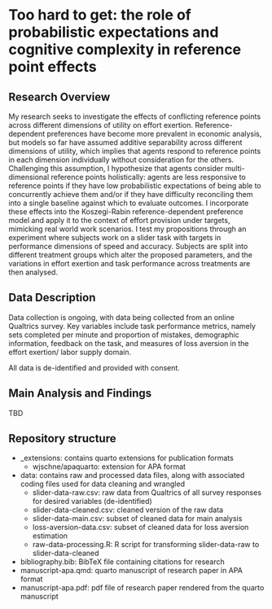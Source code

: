 # Too hard to get: the role of probabilistic expectations and cognitive complexity in reference point effects

## Research Overview

My research seeks to investigate the effects of conflicting reference points
across different dimensions of utility on effort exertion. Reference-dependent
preferences have become more prevalent in economic analysis, but models so far
have assumed additive separability across different dimensions of utility, which
implies that agents respond to reference points in each dimension individually
without consideration for the others. Challenging this assumption, I hypothesize
that agents consider multi-dimensional reference points holistically: agents are
less responsive to reference points if they have low probabilistic expectations
of being able to concurrently achieve them and/or if they have difficulty 
reconciling them into a single baseline against which to evaluate outcomes. I
incorporate these effects into the Koszegi-Rabin reference-dependent preference
model and apply it to the context of effort provision under targets, mimicking
real world work scenarios. I test my propositions through an experiment where
subjects work on a slider task with targets in performance dimensions of speed
and accuracy. Subjects are split into different treatment groups which alter
the proposed parameters, and the variations in effort exertion and task performance
across treatments are then analysed.

## **Data Description**

Data collection is ongoing, with data being collected from an online Qualtrics survey.
Key variables include task performance metrics, namely sets completed per minute
and proportion of mistakes, demographic information, feedback on the task, and
measures of loss aversion in the effort exertion/ labor supply domain.

All data is de-identified and provided with consent.

## **Main Analysis and Findings**

TBD

## **Repository structure**

* _extensions: contains quarto extensions for publication formats
    * wjschne/apaquarto: extension for APA format
* data: contains raw and processed data files, along with associated coding files used for data cleaning and wrangled
    * slider-data-raw.csv: raw data from Qualtrics of all survey responses for desired variables (de-identified)
    * slider-data-cleaned.csv: cleaned version of the raw data
    * slider-data-main.csv: subset of cleaned data for main analysis
    * loss-aversion-data.csv: subset of cleaned data for loss aversion estimation
    * raw-data-processing.R: R script for transforming slider-data-raw to slider-data-cleaned
* bibliography.bib: BibTeX file containing citations for research
* manuscript-apa.qmd: quarto manuscript of research paper in APA format
* manuscript-apa.pdf: pdf file of research paper rendered from the quarto manuscript


